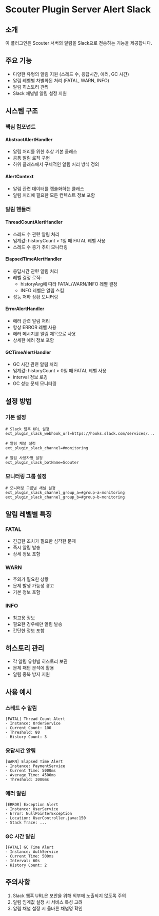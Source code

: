 # Scouter Plugin Server Alert Slack

## 소개
이 플러그인은 Scouter 서버의 알림을 Slack으로 전송하는 기능을 제공합니다.

## 주요 기능
- 다양한 유형의 알림 지원 (스레드 수, 응답시간, 에러, GC 시간)
- 알림 레벨별 차별화된 처리 (FATAL, WARN, INFO)
- 알림 히스토리 관리
- Slack 채널별 알림 설정 지원

## 시스템 구조

### 핵심 컴포넌트

#### AbstractAlertHandler
- 알림 처리를 위한 추상 기본 클래스
- 공통 알림 로직 구현
- 하위 클래스에서 구체적인 알림 처리 방식 정의

#### AlertContext
- 알림 관련 데이터를 캡슐화하는 클래스
- 알림 처리에 필요한 모든 컨텍스트 정보 포함

### 알림 핸들러

#### ThreadCountAlertHandler
- 스레드 수 관련 알림 처리
- 임계값: historyCount > 1일 때 FATAL 레벨 사용
- 스레드 수 증가 추이 모니터링

#### ElapsedTimeAlertHandler
- 응답시간 관련 알림 처리
- 레벨 결정 로직:
  - historyAvg에 따라 FATAL/WARN/INFO 레벨 결정
  - INFO 레벨은 알림 스킵
- 성능 저하 상황 모니터링

#### ErrorAlertHandler
- 에러 관련 알림 처리
- 항상 ERROR 레벨 사용
- 에러 메시지를 알림 제목으로 사용
- 상세한 에러 정보 포함

#### GCTimeAlertHandler
- GC 시간 관련 알림 처리
- 임계값: historyCount > 0일 때 FATAL 레벨 사용
- interval 정보 로깅
- GC 성능 문제 모니터링

## 설정 방법

### 기본 설정
```properties
# Slack 웹훅 URL 설정
ext_plugin_slack_webhook_url=https://hooks.slack.com/services/...

# 알림 채널 설정
ext_plugin_slack_channel=#monitoring

# 알림 사용자명 설정
ext_plugin_slack_botName=Scouter
```

### 모니터링 그룹 설정
```properties
# 모니터링 그룹별 채널 설정
ext_plugin_slack_channel_group_a=#group-a-monitoring
ext_plugin_slack_channel_group_b=#group-b-monitoring
```

## 알림 레벨별 특징

### FATAL
- 긴급한 조치가 필요한 심각한 문제
- 즉시 알림 발송
- 상세 정보 포함

### WARN
- 주의가 필요한 상황
- 문제 발생 가능성 경고
- 기본 정보 포함

### INFO
- 참고용 정보
- 필요한 경우에만 알림 발송
- 간단한 정보 포함

## 히스토리 관리
- 각 알림 유형별 히스토리 보관
- 문제 패턴 분석에 활용
- 알림 중복 방지 지원

## 사용 예시

### 스레드 수 알림
```
[FATAL] Thread Count Alert
- Instance: OrderService
- Current Count: 100
- Threshold: 80
- History Count: 3
```

### 응답시간 알림
```
[WARN] Elapsed Time Alert
- Instance: PaymentService
- Current Time: 5000ms
- Average Time: 4500ms
- Threshold: 3000ms
```

### 에러 알림
```
[ERROR] Exception Alert
- Instance: UserService
- Error: NullPointerException
- Location: UserController.java:150
- Stack Trace: ...
```

### GC 시간 알림
```
[FATAL] GC Time Alert
- Instance: AuthService
- Current Time: 500ms
- Interval: 60s
- History Count: 2
```

## 주의사항
1. Slack 웹훅 URL은 보안을 위해 외부에 노출되지 않도록 주의
2. 알림 임계값 설정 시 서비스 특성 고려
3. 알림 채널 설정 시 올바른 채널명 확인
